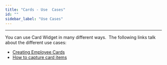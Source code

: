 ```yaml
---
title: "Cards - Use  Cases"
id: ""
sidebar_label: "Use Cases"
---
```

---

You can use Card Widget in many different ways.  The following links talk about the different use cases:

- [Creating Employee Cards](/learn/app-development/widgets/datalive/cards/card-basic-usage/)
- [How to capture card items](/learn/how-tos/capturing-card-items/)

